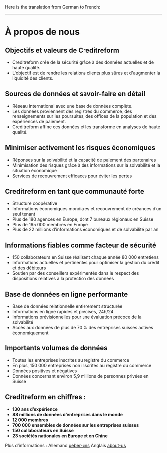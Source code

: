 Here is the translation from German to French:

---

# À propos de nous

## Objectifs et valeurs de Creditreform

- Creditreform crée de la sécurité grâce à des données actuelles et de haute qualité.
- L'objectif est de rendre les relations clients plus sûres et d'augmenter la liquidité des clients.

## Sources de données et savoir-faire en détail

- Réseau international avec une base de données complète.
- Les données proviennent des registres du commerce, des renseignements sur les poursuites, des offices de la population et des expériences de paiement.
- Creditreform affine ces données et les transforme en analyses de haute qualité.

## Minimiser activement les risques économiques

- Réponses sur la solvabilité et la capacité de paiement des partenaires
- Minimisation des risques grâce à des informations sur la solvabilité et la situation économique
- Services de recouvrement efficaces pour éviter les pertes

## Creditreform en tant que communauté forte

- Structure coopérative
- Informations économiques mondiales et recouvrement de créances d’un seul tenant
- Plus de 180 agences en Europe, dont 7 bureaux régionaux en Suisse
- Plus de 165 000 membres en Europe
- Plus de 22 millions d’informations économiques et de solvabilité par an

## Informations fiables comme facteur de sécurité

- 150 collaborateurs en Suisse réalisent chaque année 80 000 entretiens
- Informations actuelles et pertinentes pour optimiser la gestion du crédit et des débiteurs
- Soutien par des conseillers expérimentés dans le respect des dispositions relatives à la protection des données

## Base de données en ligne performante

- Base de données relationnelle entièrement structurée
- Informations en ligne rapides et précises, 24h/24
- Informations prévisionnelles pour une évaluation précoce de la solvabilité
- Accès aux données de plus de 70 % des entreprises suisses actives économiquement

## Importants volumes de données

- Toutes les entreprises inscrites au registre du commerce
- En plus, 150 000 entreprises non inscrites au registre du commerce
- Données positives et négatives
- Données concernant environ 5,9 millions de personnes privées en Suisse

## Creditreform en chiffres :

- **130 ans d’expérience**
- **88 millions de données d’entreprises dans le monde**
- **12 000 membres**
- **700 000 ensembles de données sur les entreprises suisses**
- **150 collaborateurs en Suisse**
- **23 sociétés nationales en Europe et en Chine**

Plus d’informations :
Allemand [ueber-uns](https://www.creditreform.ch/creditreform/ueber-uns)
Anglais [about-us](https://www.creditreform.ch/en/creditreform/about-us)